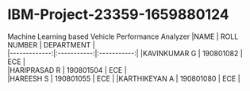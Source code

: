 # IBM-Project-23359-1659880124
Machine Learning based Vehicle Performance Analyzer
|NAME          | ROLL NUMBER | DEPARTMENT  |   
|-------------:|:-----------:|:-----------:|
|KAVINKUMAR G  |  190801082  |   ECE       |   
|HARIPRASAD R  |  190801504  |   ECE       |   
|HAREESH S     |  190801055  |   ECE       |
|KARTHIKEYAN A |  190801080  |   ECE       | 
